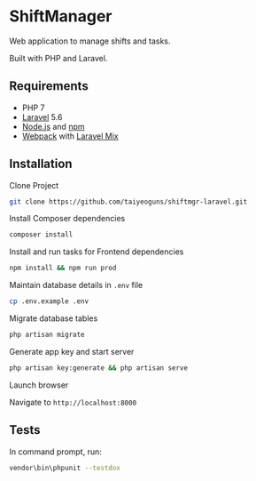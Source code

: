 # ShiftManager

Web application to manage shifts and tasks.

Built with PHP and Laravel.

## Requirements

- PHP 7
- [Laravel](https://laravel.com/) 5.6
- [Node.js](https://nodejs.org/en/) and [npm](https://www.npmjs.com/)
- [Webpack](https://webpack.js.org/) with [Laravel Mix](https://laravel.com/docs/5.6/mix)

## Installation

Clone Project

```sh
git clone https://github.com/taiyeoguns/shiftmgr-laravel.git
```

Install Composer dependencies

```sh
composer install
```

Install and run tasks for Frontend dependencies

```sh
npm install && npm run prod
```

Maintain database details in `.env` file

```sh
cp .env.example .env
```

Migrate database tables

```sh
php artisan migrate
```

Generate app key and start server

```sh
php artisan key:generate && php artisan serve
```

Launch browser

Navigate to `http://localhost:8000`

## Tests

In command prompt, run:

```sh
vendor\bin\phpunit --testdox
```
